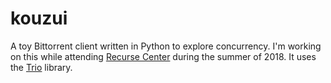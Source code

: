 # kouzui

A toy Bittorrent client written in Python to explore concurrency.
I'm working on this while attending [Recurse Center](https://www.recurse.com/) during the summer of 2018.
It uses the [Trio](https://trio.readthedocs.io) library.
